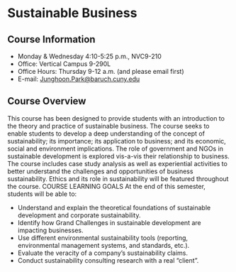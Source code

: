# Sustainable Business
## Course Information 
- Monday & Wednesday 4:10-5:25 p.m., NVC9-210
- Office: Vertical Campus 9-290L
- Office Hours: Thursday 9-12 a.m. (and please email first)
- E-mail: Junghoon.Park@baruch.cuny.edu

## Course Overview ##

This course has been designed to provide students with an introduction to the theory and practice of sustainable business. The course seeks to enable students to develop a deep understanding of the concept of sustainability; its importance; its application to business; and its economic, social and environment implications. The role of government and NGOs in sustainable development is explored vis-a-vis their relationship to business. The course includes case study analysis as well as experiential activities to better understand the challenges and opportunities of business sustainability. Ethics and its role in sustainability will be featured throughout the course.
COURSE LEARNING GOALS
At the end of this semester, students will be able to:
- Understand and explain the theoretical foundations of sustainable development and corporate sustainability.
- Identify how Grand Challenges in sustainable development are impacting businesses.
- Use different environmental sustainability tools (reporting, environmental management systems, and standards, etc.).
- Evaluate the veracity of a company’s sustainability claims.
- Conduct sustainability consulting research with a real “client”.
